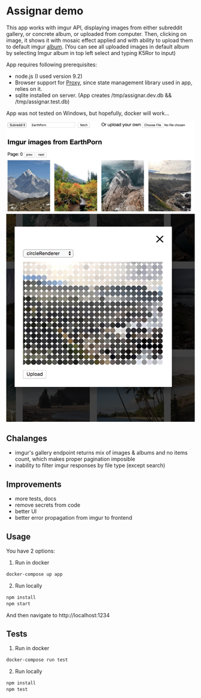 # Assignar demo

This app works with imgur API, displaying images from either subreddit gallery, or concrete album, or uploaded from computer. Then, clicking on image, it shows it with mosaic effect applied and with ability to upload them to default imgur [album](https://imgur.com/a/K5Ror). (You can see all uploaded images in default album by selecting Imgur album in top left select and typing K5Ror to input)

App requires following prerequisites:

* node.js (I used version 9.2)
* Browser support for [Proxy](https://developer.mozilla.org/en-US/docs/Web/JavaScript/Reference/Global_Objects/Proxy), since state management library used in app, relies on it.
* sqlite installed on server. (App creates /tmp/assignar.dev.db && /tmp/assignar.test.db)

App was not tested on Windows, but hopefully, docker will work...

![homepage](https://raw.githubusercontent.com/mkatrenik/assignar/master/assets/hp.png)
![mosaic](https://raw.githubusercontent.com/mkatrenik/assignar/master/assets/mosaic.png)

## Chalanges

* imgur's gallery endpoint returns mix of images & albums and no items count, which makes proper pagination imposible
* inability to filter imgur responses by file type (except search)

## Improvements

* more tests, docs
* remove secrets from code
* better UI
* better error propagation from imgur to frontend

## Usage

You have 2 options:

1.  Run in docker

```bash
docker-compose up app
```

2.  Run locally

```bash
npm install
npm start
```

And then navigate to http://localhost:1234

## Tests

1.  Run in docker

```bash
docker-compose run test
```

2.  Run locally

```bash
npm install
npm test
```

